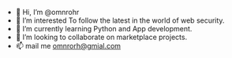 - 👋 Hi, I’m @omnrohr
- 👀 I’m interested To follow the latest in the world of web security.
- 🌱 I’m currently learning Python and App development.
- 💞️ I’m looking to collaborate on marketplace projects.
- 📫 mail me omnrorh@gmial.com

<!---
omnrohr/omnrohr is a ✨ special ✨ repository because its `README.md` (this file) appears on your GitHub profile.
You can click the Preview link to take a look at your changes.
--->

